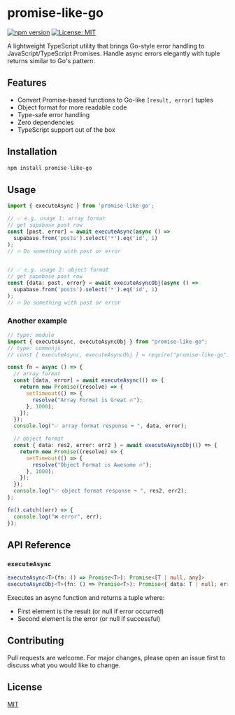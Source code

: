 # promise-like-go

[![npm version](https://badge.fury.io/js/promise-like-go.svg)](https://badge.fury.io/js/promise-like-go)
[![License: MIT](https://img.shields.io/badge/License-MIT-blue.svg)](https://opensource.org/licenses/MIT)

A lightweight TypeScript utility that brings Go-style error handling to JavaScript/TypeScript Promises. Handle async errors elegantly with tuple returns similar to Go's pattern.

## Features

- Convert Promise-based functions to Go-like `[result, error]` tuples
- Object format for more readable code
- Type-safe error handling
- Zero dependencies
- TypeScript support out of the box

## Installation

```bash
npm install promise-like-go
```

## Usage

```typescript
import { executeAsync } from 'promise-like-go';

// ✅ e.g. usage 1: array format
// get supabase post row
const [post, error] = await executeAsync(async () =>
  supabase.from('posts').select('*').eq('id', 1)
);
// 🔥 Do something with post or error


// ✅ e.g. usage 2: object format
// get supabase post row
const {data: post, error} = await executeAsyncObj(async () =>
  supabase.from('posts').select('*').eq('id', 1)
);
// 🔥 Do something with post or error
```

### Another example

```typescript
// type: module
import { executeAsync, executeAsyncObj } from "promise-like-go";
// type: commonjs
// const { executeAsync, executeAsyncObj } = require("promise-like-go");

const fn = async () => {
  // array format
  const [data, error] = await executeAsync(() => {
    return new Promise((resolve) => {
      setTimeout(() => {
        resolve("Array Format is Great 🔥");
      }, 1000);
    });
  });
  console.log("✅ array format response ➡️ ", data, error);

  // object format
  const { data: res2, error: err2 } = await executeAsyncObj(() => {
    return new Promise((resolve) => {
      setTimeout(() => {
        resolve("Object Format is Awesome 🔥");
      }, 1000);
    });
  });
  console.log("✅ object format response ➡️ ", res2, err2);
};

fn().catch((err) => {
  console.log("❌ error", err);
});
```

## API Reference

### `executeAsync`

```typescript
executeAsync<T>(fn: () => Promise<T>): Promise<[T | null, any]>
executeAsyncObj<T>(fn: () => Promise<T>): Promise<{ data: T | null; error: any; }>
```

Executes an async function and returns a tuple where:
- First element is the result (or null if error occurred)
- Second element is the error (or null if successful)

## Contributing

Pull requests are welcome. For major changes, please open an issue first to discuss what you would like to change.

## License

[MIT](https://choosealicense.com/licenses/mit/)
